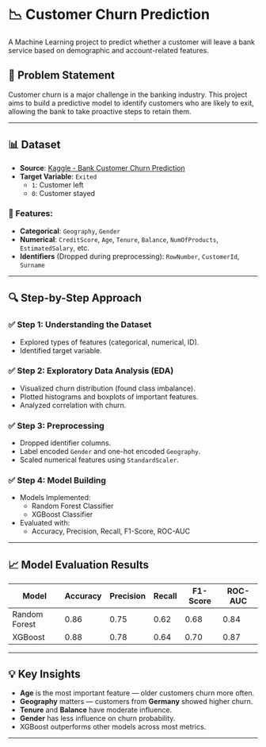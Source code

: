 # 📉 Customer Churn Prediction

A Machine Learning project to predict whether a customer will leave a bank service based on demographic and account-related features.

## 🧠 Problem Statement

Customer churn is a major challenge in the banking industry. This project aims to build a predictive model to identify customers who are likely to exit, allowing the bank to take proactive steps to retain them.

---

## 📊 Dataset

- **Source**: [Kaggle - Bank Customer Churn Prediction](https://www.kaggle.com/datasets/shantanudhakadd/bank-customer-churn-prediction)
- **Target Variable**: `Exited`  
  - `1`: Customer left  
  - `0`: Customer stayed

### 📁 Features:

- **Categorical**: `Geography`, `Gender`
- **Numerical**: `CreditScore`, `Age`, `Tenure`, `Balance`, `NumOfProducts`, `EstimatedSalary`, etc.
- **Identifiers** (Dropped during preprocessing): `RowNumber`, `CustomerId`, `Surname`

---

## 🔍 Step-by-Step Approach

### ✅ Step 1: Understanding the Dataset
- Explored types of features (categorical, numerical, ID).
- Identified target variable.

### ✅ Step 2: Exploratory Data Analysis (EDA)
- Visualized churn distribution (found class imbalance).
- Plotted histograms and boxplots of important features.
- Analyzed correlation with churn.

### ✅ Step 3: Preprocessing
- Dropped identifier columns.
- Label encoded `Gender` and one-hot encoded `Geography`.
- Scaled numerical features using `StandardScaler`.

### ✅ Step 4: Model Building
- Models Implemented:
  - Random Forest Classifier
  - XGBoost Classifier
- Evaluated with:
  - Accuracy, Precision, Recall, F1-Score, ROC-AUC

---

## 📈 Model Evaluation Results

| Model                | Accuracy | Precision | Recall | F1-Score | ROC-AUC |
|---------------------|----------|-----------|--------|----------|---------|
| Random Forest       | 0.86     | 0.75      | 0.62   | 0.68     | 0.84    |
| XGBoost             | 0.88     | 0.78      | 0.64   | 0.70     | 0.87    |

---

## 💡 Key Insights

- **Age** is the most important feature — older customers churn more often.
- **Geography** matters — customers from **Germany** showed higher churn.
- **Tenure** and **Balance** have moderate influence.
- **Gender** has less influence on churn probability.
- XGBoost outperforms other models across most metrics.

---


